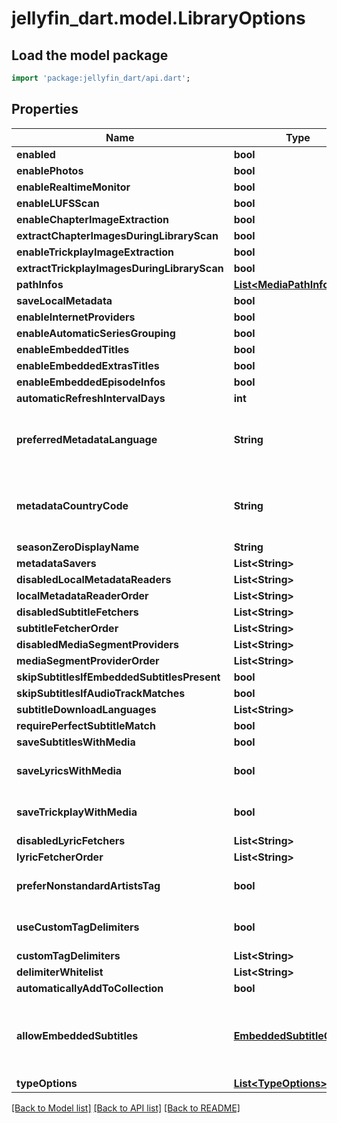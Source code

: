 # jellyfin_dart.model.LibraryOptions

## Load the model package
```dart
import 'package:jellyfin_dart/api.dart';
```

## Properties
Name | Type | Description | Notes
------------ | ------------- | ------------- | -------------
**enabled** | **bool** |  | [optional] 
**enablePhotos** | **bool** |  | [optional] 
**enableRealtimeMonitor** | **bool** |  | [optional] 
**enableLUFSScan** | **bool** |  | [optional] 
**enableChapterImageExtraction** | **bool** |  | [optional] 
**extractChapterImagesDuringLibraryScan** | **bool** |  | [optional] 
**enableTrickplayImageExtraction** | **bool** |  | [optional] 
**extractTrickplayImagesDuringLibraryScan** | **bool** |  | [optional] 
**pathInfos** | [**List&lt;MediaPathInfo&gt;**](MediaPathInfo.md) |  | [optional] 
**saveLocalMetadata** | **bool** |  | [optional] 
**enableInternetProviders** | **bool** |  | [optional] 
**enableAutomaticSeriesGrouping** | **bool** |  | [optional] 
**enableEmbeddedTitles** | **bool** |  | [optional] 
**enableEmbeddedExtrasTitles** | **bool** |  | [optional] 
**enableEmbeddedEpisodeInfos** | **bool** |  | [optional] 
**automaticRefreshIntervalDays** | **int** |  | [optional] 
**preferredMetadataLanguage** | **String** | Gets or sets the preferred metadata language. | [optional] 
**metadataCountryCode** | **String** | Gets or sets the metadata country code. | [optional] 
**seasonZeroDisplayName** | **String** |  | [optional] 
**metadataSavers** | **List&lt;String&gt;** |  | [optional] 
**disabledLocalMetadataReaders** | **List&lt;String&gt;** |  | [optional] 
**localMetadataReaderOrder** | **List&lt;String&gt;** |  | [optional] 
**disabledSubtitleFetchers** | **List&lt;String&gt;** |  | [optional] 
**subtitleFetcherOrder** | **List&lt;String&gt;** |  | [optional] 
**disabledMediaSegmentProviders** | **List&lt;String&gt;** |  | [optional] 
**mediaSegmentProviderOrder** | **List&lt;String&gt;** |  | [optional] 
**skipSubtitlesIfEmbeddedSubtitlesPresent** | **bool** |  | [optional] 
**skipSubtitlesIfAudioTrackMatches** | **bool** |  | [optional] 
**subtitleDownloadLanguages** | **List&lt;String&gt;** |  | [optional] 
**requirePerfectSubtitleMatch** | **bool** |  | [optional] 
**saveSubtitlesWithMedia** | **bool** |  | [optional] 
**saveLyricsWithMedia** | **bool** |  | [optional] [default to false]
**saveTrickplayWithMedia** | **bool** |  | [optional] [default to false]
**disabledLyricFetchers** | **List&lt;String&gt;** |  | [optional] 
**lyricFetcherOrder** | **List&lt;String&gt;** |  | [optional] 
**preferNonstandardArtistsTag** | **bool** |  | [optional] [default to false]
**useCustomTagDelimiters** | **bool** |  | [optional] [default to false]
**customTagDelimiters** | **List&lt;String&gt;** |  | [optional] 
**delimiterWhitelist** | **List&lt;String&gt;** |  | [optional] 
**automaticallyAddToCollection** | **bool** |  | [optional] 
**allowEmbeddedSubtitles** | [**EmbeddedSubtitleOptions**](EmbeddedSubtitleOptions.md) | An enum representing the options to disable embedded subs. | [optional] 
**typeOptions** | [**List&lt;TypeOptions&gt;**](TypeOptions.md) |  | [optional] 

[[Back to Model list]](../README.md#documentation-for-models) [[Back to API list]](../README.md#documentation-for-api-endpoints) [[Back to README]](../README.md)


